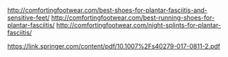 http://comfortingfootwear.com/best-shoes-for-plantar-fasciitis-and-sensitive-feet/
http://comfortingfootwear.com/best-running-shoes-for-plantar-fasciitis/
http://comfortingfootwear.com/night-splints-for-plantar-fasciitis/


https://link.springer.com/content/pdf/10.1007%2Fs40279-017-0811-2.pdf
